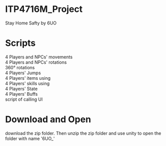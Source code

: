 # ITP4716M_Project
Stay Home Safty by 6UO

# Scripts
4 Players and NPCs' movements  
4 Players and NPCs' rotations  
360° rotations  
4 Players' Jumps  
4 Players' items using  
4 Players' skills using  
4 Players' State  
4 Players' Buffs  
script of calling UI  

# Download and Open
download the zip folder. 
Then unzip the zip folder and use unity to open the folder with name '6UO_'
